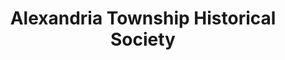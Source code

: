 ---
layout: repo
title: "Alexandria Township Historical Society"
id: 18459
permalink: repos/18459/
---